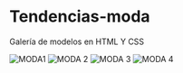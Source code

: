 # Tendencias-moda
Galería de modelos en HTML Y CSS

![MODA1](https://user-images.githubusercontent.com/56102403/156938548-af095412-fac2-424c-8d14-6aa72cae4d0e.png)
![MODA 2](https://user-images.githubusercontent.com/56102403/156938555-8669c082-3299-46e1-ae33-5f442ba26350.png)
![MODA 3](https://user-images.githubusercontent.com/56102403/156938568-6ca32a5f-3219-498f-a03c-d7d153e11cfa.png)
![MODA 4](https://user-images.githubusercontent.com/56102403/156938572-ba922591-d328-4bea-b88a-8949f1722d7c.png)

